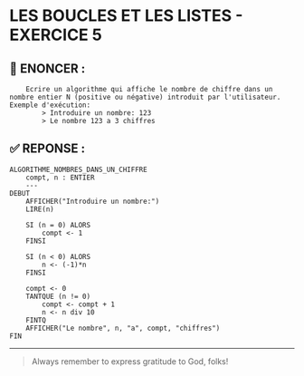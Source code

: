 # LES BOUCLES ET LES LISTES - EXERCICE 5

## 🌟 ENONCER :
```
    Ecrire un algorithme qui affiche le nombre de chiffre dans un nombre entier N (positive ou négative) introduit par l'utilisateur. Exemple d'exécution:
        > Introduire un nombre: 123
        > Le nombre 123 a 3 chiffres
```

## ✅ REPONSE :

````
ALGORITHME_NOMBRES_DANS_UN_CHIFFRE
    compt, n : ENTIER
    ---
DEBUT
    AFFICHER("Introduire un nombre:")
    LIRE(n)

    SI (n = 0) ALORS
        compt <- 1
    FINSI

    SI (n < 0) ALORS
        n <- (-1)*n
    FINSI

    compt <- 0
    TANTQUE (n != 0)
        compt <- compt + 1
        n <- n div 10
    FINTQ
    AFFICHER("Le nombre", n, "a", compt, "chiffres")
FIN 
````

--- 

> Always remember to express gratitude to God, folks!